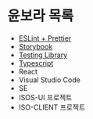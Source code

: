 # 윤보라 목록
- [ESLint + Prettier](https://github.com/isos-consulting/fe-take-over/blob/main/docs/%EC%9C%A4%EB%B3%B4%EB%9D%BC/ESLint%20%2B%20Prettier.md)
- [Storybook](https://github.com/isos-consulting/fe-take-over/blob/main/docs/%EC%9C%A4%EB%B3%B4%EB%9D%BC/Storybook.md)
- [Testing Library](https://github.com/isos-consulting/fe-take-over/blob/main/docs/%EC%9C%A4%EB%B3%B4%EB%9D%BC/Testing%20Library.md)
- [Typescript](https://github.com/isos-consulting/fe-take-over/blob/main/docs/%EC%9C%A4%EB%B3%B4%EB%9D%BC/Typescript.md)
- React
- Visual Studio Code
- SE
- ISOS-UI 프로젝트
- ISO-CLIENT 프로젝트
